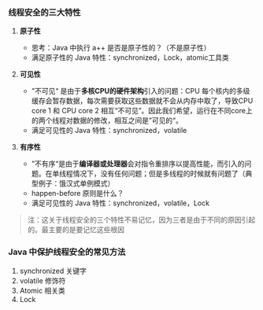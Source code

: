 ### 线程安全的三大特性

1. **原子性**
   
   * 思考：Java 中执行 a++ 是否是原子性的？（不是原子性）
   * 满足原子性的 Java 特性：synchronized，Lock，atomic工具类
2. **可见性**
   
   * ”不可见“ 是由于**多核CPU的硬件架构**引入的问题：CPU 每个核内的多级缓存会暂存数据，每次需要获取这些数据就不会从内存中取了，导致CPU core 1 和 CPU core 2 相互“不可见”。因此我们希望，运行在不同core上的两个线程对数据的修改，相互之间是”可见的“。
   * 满足可见性的 Java 特性：synchronized，volatile
3. **有序性**
   
   * ”不有序“是由于**编译器或处理器**会对指令重排序以提高性能，而引入的问题。在单线程情况下，没有任何问题；但是多线程的时候就有问题了（典型例子：饿汉式单例模式）
   * happen-before 原则是什么？
   * 满足可见性的 Java 特性：synchronized，volatile，Lock
   
   


> 注：这关于线程安全的三个特性不易记忆，因为三者是由于不同的原因引起的。最主要的是要记忆这些根因




### Java 中保护线程安全的常见方法

1. synchronized 关键字
2. volatile 修饰符
3. Atomic 相关类
4. Lock